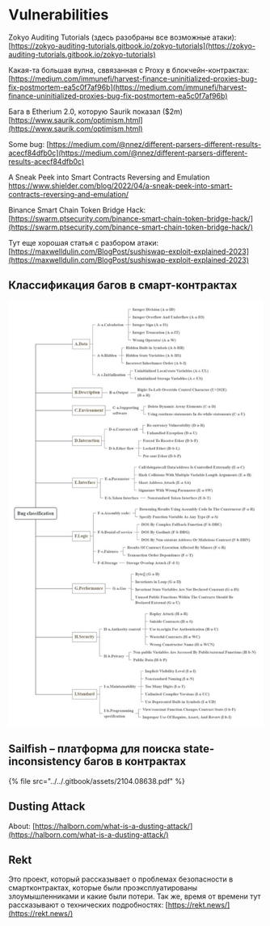 # Vulnerabilities

Zokyo Auditing Tutorials (здесь разобраны все возможные атаки): [https://zokyo-auditing-tutorials.gitbook.io/zokyo-tutorials](https://zokyo-auditing-tutorials.gitbook.io/zokyo-tutorials)

Какая-та большая вулна, сввязанная с Proxy в блокчейн-контрактах: [https://medium.com/immunefi/harvest-finance-uninitialized-proxies-bug-fix-postmortem-ea5c0f7af96b](https://medium.com/immunefi/harvest-finance-uninitialized-proxies-bug-fix-postmortem-ea5c0f7af96b)

Бага в Etherium 2.0, которую Saurik показал ($2m) [https://www.saurik.com/optimism.html](https://www.saurik.com/optimism.html)

Some bug: [https://medium.com/@nnez/different-parsers-different-results-acecf84dfb0c](https://medium.com/@nnez/different-parsers-different-results-acecf84dfb0c)

A Sneak Peek into Smart Contracts Reversing and Emulation https://www.shielder.com/blog/2022/04/a-sneak-peek-into-smart-contracts-reversing-and-emulation/

Binance Smart Chain Token Bridge Hack: [https://swarm.ptsecurity.com/binance-smart-chain-token-bridge-hack/](https://swarm.ptsecurity.com/binance-smart-chain-token-bridge-hack/)

Тут еще хорошая статья с разбором атаки: [https://maxwelldulin.com/BlogPost/sushiswap-exploit-explained-2023](https://maxwelldulin.com/BlogPost/sushiswap-exploit-explained-2023)

## Классификация багов в смарт-контрактах

![](<../../.gitbook/assets/Smart Contract Vulnerabilities Classification.jpg>)

## Sailfish – платформа для поиска state-inconsistency багов в контрактах

{% file src="../../.gitbook/assets/2104.08638.pdf" %}

## Dusting Attack

About: [https://halborn.com/what-is-a-dusting-attack/](https://halborn.com/what-is-a-dusting-attack/)

## Rekt

Это проект, который рассказывает о проблемах безопасности в смартконтрактах, которые были проэксплуатированы злоумышленниками и какие были потери. Так же, время от времени тут рассказывают о технических подробностях: [https://rekt.news/](https://rekt.news/)

